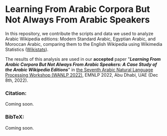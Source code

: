 # Learning From Arabic Corpora But Not  Always  From Arabic  Speakers

In this repository, we contribute the scripts and data we used to analyze Arabic Wikipedia editions: Modern Standard Arabic, Egyptian Arabic, and Moroccan Arabic, comparing them to the English Wikipedia using Wikimedia Statistics ([Wikistats](https://stats.wikimedia.org/#/all-projects)). 

The results of this analysis are used in our **accepted** paper "***Learning From Arabic Corpora But Not Always From Arabic Speakers: A Case Study of the Arabic Wikipedia Editions***" in [the Seventh Arabic Natural Language Processing Workshop (WANLP 2022)](https://sites.google.com/view/wanlp2022/), EMNLP 2022, Abu Dhabi, UAE (Dec 8th, 2022).





### Citation:

Coming soon.

### BibTeX:

Coming soon.
